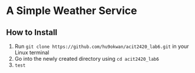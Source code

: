 # A Simple Weather Service

## How to Install
1. Run `git clone https://github.com/hu9okwan/acit2420_lab6.git` in your Linux terminal
2. Go into the newly created directory using `cd acit2420_lab6`
3. `test`
